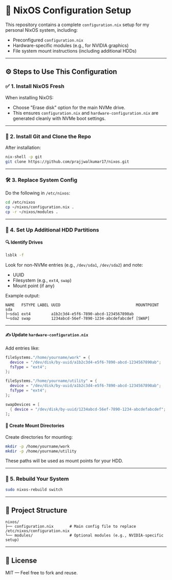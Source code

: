 # 🧪 NixOS Configuration Setup

This repository contains a complete `configuration.nix` setup for my personal NixOS system, including:

- Preconfigured `configuration.nix`
- Hardware-specific modules (e.g., for NVIDIA graphics)
- File system mount instructions (including additional HDDs)

---

## ⚙️ Steps to Use This Configuration

### ✅ 1. Install NixOS Fresh

When installing NixOS:

- Choose "Erase disk" option for the main NVMe drive.
- This ensures `configuration.nix` and `hardware-configuration.nix` are generated cleanly with NVMe boot settings.

---

### 🧰 2. Install Git and Clone the Repo

After installation:

```bash
nix-shell -p git
git clone https://github.com/prajjwalkumar17/nixos.git
```

---

### 🛠️ 3. Replace System Config

Do the following in `/etc/nixos`:

```bash
cd /etc/nixos
cp ~/nixos/configuration.nix .
cp -r ~/nixos/modules .
```

---

### 🧩 4. Set Up Additional HDD Partitions

#### 🔍 Identify Drives

```bash
lsblk -f
```

Look for non-NVMe entries (e.g., `/dev/sda1`, `/dev/sda2`) and note:

- UUID
- Filesystem (e.g., `ext4`, `swap`)
- Mount point (if any)

Example output:

```text
NAME   FSTYPE LABEL UUID                                 MOUNTPOINT
sda
├─sda1 ext4         a1b2c3d4-e5f6-7890-abcd-1234567890ab 
└─sda2 swap         1234abcd-56ef-7890-1234-abcdefabcdef [SWAP]
```

---

#### ✍️ Update `hardware-configuration.nix`

Add entries like:

```nix
fileSystems."/home/yourname/work" = {
  device = "/dev/disk/by-uuid/a1b2c3d4-e5f6-7890-abcd-1234567890ab";
  fsType = "ext4";
};

fileSystems."/home/yourname/utility" = {
  device = "/dev/disk/by-uuid/a1b2c3d4-e5f6-7890-abcd-1234567890ab";
  fsType = "ext4";
};

swapDevices = [
  { device = "/dev/disk/by-uuid/1234abcd-56ef-7890-1234-abcdefabcdef"; }
];
```

#### 📂 Create Mount Directories

Create directories for mounting:

```bash
mkdir -p /home/yourname/work
mkdir -p /home/yourname/utility
```

These paths will be used as mount points for your HDD.

---

### 🔁 5. Rebuild Your System

```bash
sudo nixos-rebuild switch
```

---

## 📁 Project Structure

```text
nixos/
├── configuration.nix       # Main config file to replace /etc/nixos/configuration.nix
└── modules/                # Optional modules (e.g., NVIDIA-specific setup)
```

---

## 🪪 License

MIT — Feel free to fork and reuse.
